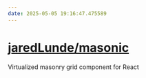 ```yaml
---
date: 2025-05-05 19:16:47.475589
---
```


# [jaredLunde/masonic](https://github.com/jaredLunde/masonic)

Virtualized masonry grid component for React